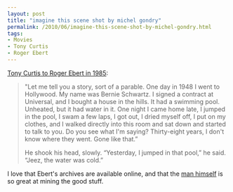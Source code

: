 ```yaml
---
layout: post
title: "imagine this scene shot by michel gondry"
permalink: /2010/06/imagine-this-scene-shot-by-michel-gondry.html
tags: 
- Movies
- Tony Curtis
- Roger Ebert
---
```


[Tony Curtis to Roger Ebert in 1985](http://rogerebert.suntimes.com/apps/pbcs.dll/article?AID=/19850514/PEOPLE/100609983):

> "Let me tell you a story, sort of a parable. One day in 1948 I went to Hollywood. My name was Bernie Schwartz. I signed a contract at Universal, and I bought a house in the hills. It had a swimming pool. Unheated, but it had water in it. One night I came home late, I jumped in the pool, I swam a few laps, I got out, I dried myself off, I put on my clothes, and I walked directly into this room and sat down and started to talk to you. Do you see what I'm saying? Thirty-eight years, I don't know where they went. Gone like that.”
> 
> He shook his head, slowly. “Yesterday, I jumped in that pool,” he said. “Jeez, the water was cold.”

I love that Ebert's archives are available online, and that the [man himself](http://twitter.com/ebertchicago) is so great at mining the good stuff.